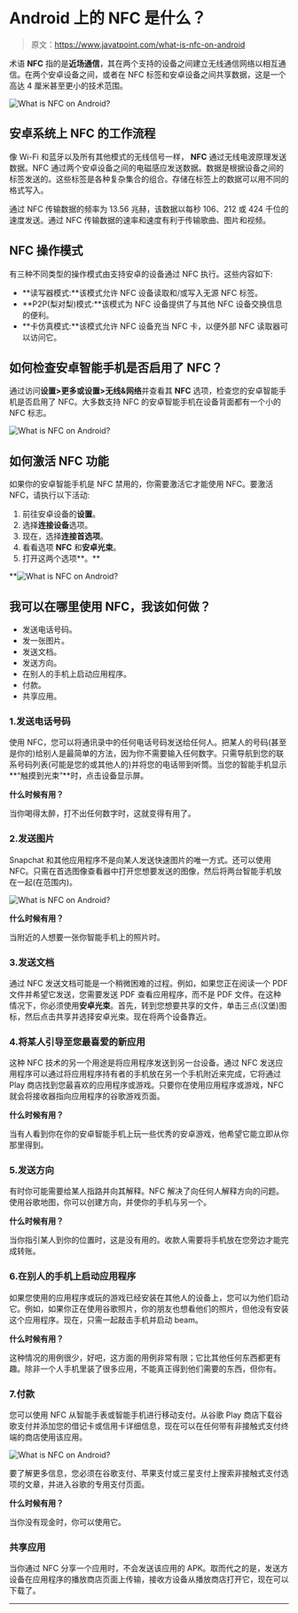 # Android 上的 NFC 是什么？

> 原文：<https://www.javatpoint.com/what-is-nfc-on-android>

术语 **NFC** 指的是**近场通信**，其在两个支持的设备之间建立无线通信网络以相互通信。在两个安卓设备之间，或者在 NFC 标签和安卓设备之间共享数据，这是一个高达 4 厘米甚至更小的技术范围。

![What is NFC on Android?](img/ce7d79a3933e85370d3e9a76bd540d51.png)

## 安卓系统上 NFC 的工作流程

像 Wi-Fi 和蓝牙以及所有其他模式的无线信号一样， **NFC** 通过无线电波原理发送数据。NFC 通过两个安卓设备之间的电磁感应发送数据。数据是根据设备之间的标签发送的。这些标签是各种复杂集合的组合。存储在标签上的数据可以用不同的格式写入。

通过 NFC 传输数据的频率为 13.56 兆赫，该数据以每秒 106、212 或 424 千位的速度发送。通过 NFC 传输数据的速率和速度有利于传输歌曲、图片和视频。

## NFC 操作模式

有三种不同类型的操作模式由支持安卓的设备通过 NFC 执行。这些内容如下:

*   **读写器模式:**该模式允许 NFC 设备读取和/或写入无源 NFC 标签。
*   **P2P(梨对梨)模式:**该模式为 NFC 设备提供了与其他 NFC 设备交换信息的便利。
*   **卡仿真模式:**该模式允许 NFC 设备充当 NFC 卡，以便外部 NFC 读取器可以访问它。

## 如何检查安卓智能手机是否启用了 NFC？

通过访问**设置>更多或设置>无线&网络**并查看其 **NFC** 选项，检查您的安卓智能手机是否启用了 NFC。大多数支持 NFC 的安卓智能手机在设备背面都有一个小的 NFC 标志。

![What is NFC on Android?](img/1c80c0893ae43980519cb1eb90e30c86.png)

## 如何激活 NFC 功能

如果你的安卓智能手机是 NFC 禁用的，你需要激活它才能使用 NFC。要激活 NFC，请执行以下活动:

1.  前往安卓设备的**设置**。
2.  选择**连接设备**选项。
3.  现在，选择**连接首选项**。
4.  看看选项 **NFC** 和**安卓光束**。
5.  打开这两个选项**。**

**![What is NFC on Android?](img/7c75f3ac355950dbc0819a5026f1b39c.png)

## 我可以在哪里使用 NFC，我该如何做？

*   发送电话号码。
*   发一张图片。
*   发送文档。
*   发送方向。
*   在别人的手机上启动应用程序。
*   付款。
*   共享应用。

### 1.发送电话号码

使用 NFC，您可以将通讯录中的任何电话号码发送给任何人。把某人的号码(甚至是你的)给别人是最简单的方法，因为你不需要输入任何数字。只需导航到您的联系号码列表(可能是您的或其他人的)并将您的电话带到听筒。当您的智能手机显示**“触摸到光束”**时，点击设备显示屏。

**什么时候有用？**

当你喝得太醉，打不出任何数字时，这就变得有用了。

### 2.发送图片

Snapchat 和其他应用程序不是向某人发送快速图片的唯一方式。还可以使用 NFC。只需在首选图像查看器中打开您想要发送的图像，然后将两台智能手机放在一起(在范围内)。

![What is NFC on Android?](img/7898732f19d8d66a0ad64d98cb8077b8.png)

**什么时候有用？**

当附近的人想要一张你智能手机上的照片时。

### 3.发送文档

通过 NFC 发送文档可能是一个稍微困难的过程。例如，如果您正在阅读一个 PDF 文件并希望它发送，您需要发送 PDF 查看应用程序，而不是 PDF 文件。在这种情况下，你必须使用**安卓光束**。首先，转到您想要共享的文件，单击三点(汉堡)图标，然后点击共享并选择安卓光束。现在将两个设备靠近。

### 4.将某人引导至您最喜爱的新应用

这种 NFC 技术的另一个用途是将应用程序发送到另一台设备。通过 NFC 发送应用程序可以通过将应用程序持有者的手机放在另一个手机附近来完成，它将通过 Play 商店找到您最喜欢的应用程序或游戏。只要你在使用应用程序或游戏，NFC 就会将接收器指向应用程序的谷歌游戏页面。

**什么时候有用？**

当有人看到你在你的安卓智能手机上玩一些优秀的安卓游戏，他希望它能立即从你那里得到。

### 5.发送方向

有时你可能需要给某人指路并向其解释。NFC 解决了向任何人解释方向的问题。使用谷歌地图，你可以创建方向，并使你的手机与另一个。

**什么时候有用？**

当你指引某人到你的位置时，这是没有用的。收款人需要将手机放在您旁边才能完成转账。

### 6.在别人的手机上启动应用程序

如果您使用的应用程序或玩的游戏已经安装在其他人的设备上，您可以为他们启动它。例如，如果你正在使用谷歌照片，你的朋友也想看他们的照片，但他没有安装这个应用程序。现在，只需一起敲击手机并启动 beam。

**什么时候有用？**

这种情况的用例很少，好吧，这方面的用例非常有限；它比其他任何东西都更有趣。除非一个人手机里装了很多应用，不能真正得到他们需要的东西，但你有。

### 7.付款

您可以使用 NFC 从智能手表或智能手机进行移动支付。从谷歌 Play 商店下载谷歌支付并添加您的借记卡或信用卡详细信息，现在可以在任何带有非接触式支付终端的商店使用该应用。

![What is NFC on Android?](img/209fd20b436c1c21d7beed2719501b2b.png)

要了解更多信息，您必须在谷歌支付、苹果支付或三星支付上搜索非接触式支付选项的文章，并进入谷歌的专用支付页面。

**什么时候有用？**

当你没有现金时，你可以使用它。

### 共享应用

当你通过 NFC 分享一个应用时，不会发送该应用的 APK。取而代之的是，发送方设备在应用程序的播放商店页面上传输，接收方设备从播放商店打开它，现在可以下载了。

* * ***
